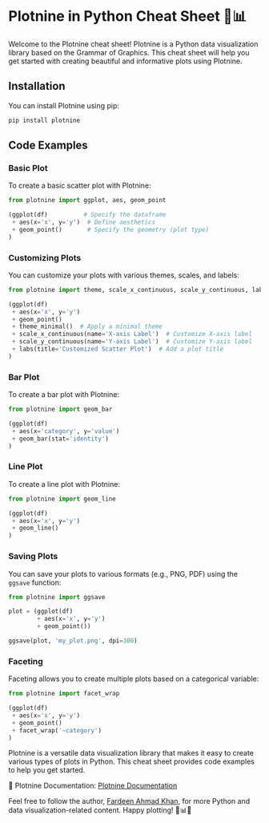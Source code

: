 # Plotnine in Python Cheat Sheet 🐍📊

Welcome to the Plotnine cheat sheet! Plotnine is a Python data visualization library based on the Grammar of Graphics. This cheat sheet will help you get started with creating beautiful and informative plots using Plotnine.

## Installation

You can install Plotnine using pip:

```bash
pip install plotnine
```

## Code Examples

### Basic Plot

To create a basic scatter plot with Plotnine:

```python
from plotnine import ggplot, aes, geom_point

(ggplot(df)          # Specify the dataframe
 + aes(x='x', y='y')  # Define aesthetics
 + geom_point()       # Specify the geometry (plot type)
)
```

### Customizing Plots

You can customize your plots with various themes, scales, and labels:

```python
from plotnine import theme, scale_x_continuous, scale_y_continuous, labs

(ggplot(df)
 + aes(x='x', y='y')
 + geom_point()
 + theme_minimal()  # Apply a minimal theme
 + scale_x_continuous(name='X-axis Label')  # Customize X-axis label
 + scale_y_continuous(name='Y-axis Label')  # Customize Y-axis label
 + labs(title='Customized Scatter Plot')  # Add a plot title
)
```

### Bar Plot

To create a bar plot with Plotnine:

```python
from plotnine import geom_bar

(ggplot(df)
 + aes(x='category', y='value')
 + geom_bar(stat='identity')
)
```

### Line Plot

To create a line plot with Plotnine:

```python
from plotnine import geom_line

(ggplot(df)
 + aes(x='x', y='y')
 + geom_line()
)
```

### Saving Plots

You can save your plots to various formats (e.g., PNG, PDF) using the `ggsave` function:

```python
from plotnine import ggsave

plot = (ggplot(df)
        + aes(x='x', y='y')
        + geom_point())

ggsave(plot, 'my_plot.png', dpi=300)
```

### Faceting

Faceting allows you to create multiple plots based on a categorical variable:

```python
from plotnine import facet_wrap

(ggplot(df)
 + aes(x='x', y='y')
 + geom_point()
 + facet_wrap('~category')
)
```

Plotnine is a versatile data visualization library that makes it easy to create various types of plots in Python. This cheat sheet provides code examples to help you get started.

📖 Plotnine Documentation: [Plotnine Documentation](https://plotnine.readthedocs.io/en/stable/)

Feel free to follow the author, [Fardeen Ahmad Khan](https://github.com/I-Fardeen), for more Python and data visualization-related content. Happy plotting! 🐍📊🌟
